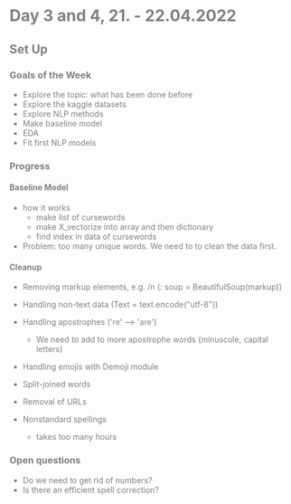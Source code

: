 <span style="color:grey">

# Day 3 and 4, 21. - 22.04.2022

## Set Up

### Goals of the Week
* Explore the topic: what has been done before
* Explore the kaggle datasets
* Explore NLP methods
* Make baseline model
* EDA
* Fit first NLP models

### Progress
#### Baseline Model
* how it works
    * make list of cursewords
    * make X_vectorize into array and then dictionary
    * find index in data of cursewords
* Problem: too many unique words. We need to to clean the data first.

#### Cleanup
* Removing markup elements, e.g. /n (: soup = BeautifulSoup(markup))
* Handling non-text data (Text = text.encode("utf-8"))
* Handling apostrophes ('re' --> 'are')
    * We need to add to more apostrophe words (minuscule, capital letters)
* Handling emojis with Demoji module
* Split-joined words
* Removal of URLs

* Nonstandard spellings
    * takes too many hours


### Open questions
* Do we need to get rid of numbers?
* Is there an efficient spell correction?
